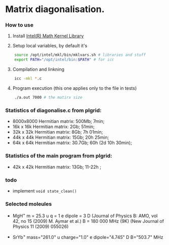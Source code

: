 # Matrix diagonalisation.

### How to use
1. Install [Intel(R) Math Kernel Library](https://software.intel.com/mkl)

2. Setup local variables, by default it's
``` bash
	source /opt/intel/mkl/bin/mklvars.sh # libraries and stuff
	export PATH="/opt/intel/bin:$PATH" # for icc
```

3. Compilation and linkning
``` bash
	icc -mkl *.c
```

4. Program execution (this one applies only to the file in tests)
``` bash
	./a.out 7000 # the matirx size
```

### Statistics of diagonalise.c from plgrid:
- 8000x8000 Hermitian matrix: 500Mb; 7min;
- 16k x 16k Hermitian matrix: 2Gb; 51min;
- 32k x 32k Hermitian matrix: 8Gb; 7h 01min;
- 44k x 44k Hermitian matrix: 15Gb; 20h 25min;
- 64k x 64k Hermitian matrix: 30.7Gb; 60h (2d 10h 30min);

### Statistics of the main program from plgrid:
- 42k x 42k Hermitian matrix: 13Gb; 11-22h ;

### todo
- implement `void state_clean()`

### Selected moleules
- MgH<sup>+</sup>
m = 25.3 u
q = 1 e
dipole = 3 D (Journal of Physics B: AMO, vol 42, no 15 (2009) M. Aymar et al.)
B = 180 000 MHz (9K) (New Journal of Physics 11 (2009) 055026)

- SrYb<sup>+</sup>
mass="261.0" u
charge="1.0" e
dipole="4.745" D
B="503.7" MHz
